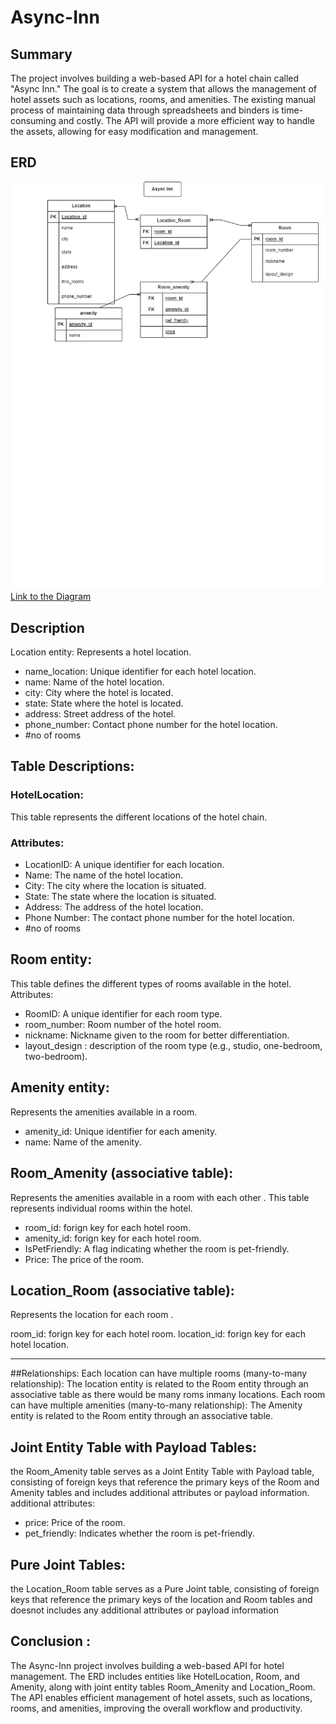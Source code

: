 # Async-Inn
## Summary 
The project involves building a web-based API for a hotel chain called "Async Inn." The goal is to create a system that allows the management of hotel assets such as locations, rooms, and amenities. The existing manual process of maintaining data through spreadsheets and binders is time-consuming and costly. The API will provide a more efficient way to handle the assets, allowing for easy modification and management.
##  ERD
![](./lab_11.PNG)
[Link to the Diagram ](https://viewer.diagrams.net/?tags=%7B%7D&target=blank&highlight=0000ff&edit=_blank&layers=1&nav=1&title=Untitled%20Diagram.drawio#R7V1tc5s4EP41%2BZgMr078sXbT3s0ld52kd%2B31i0cxss0dRj6Qa7u%2F%2FiSQ8ItkW7gYsKWZTAYWIcPus3qk3QVu3P50%2BTEBs8kzCmB041jB8sZ9f%2BM43W6H%2FKeCVS7wvW4uGCdhkIvsteA1%2FAGZ0GLSeRjAdKshRijC4WxbOERxDId4SwaSBC22m41QtP2rMzCGguB1CCJR%2BiUM8CSXPvjWWv4LDMcT%2Fsu2xY5MAW%2FMBOkEBGixIXIfb9x%2BghDOt6bLPoyo7rhe8vM%2B7DlaXFgCY6xygu999ILnb3%2Btvo6e3ncevX%2Fg4u2W9fIdRHN2w09oCHCIYnbReMU1Qa5%2FRjcxeKOiXopBgpnBXIsIiAkwCGOYEIGd7UcRmKVh1jyXTMIoeAIrNMe8I77XG4VLGLzk9qJtiemeSGd0l3Y%2BIp2%2Fsouhh0EUjmOyPSR3T3%2Bxl8CUXMsTSDFrMcHTiG2KquL3DRMMlxsiprqPEE0hTlakCT%2FK7cpxzHYXa1DYD0w22QCEw4WAAXFcdL22Fdlg5iphOkcw3WGTvVDw9SYoCX9QQ0VMsZtmzPYX4TQCMUE1CHZEPZR5cWaOMIr6KELU1jGKoWBu2ihI0OwzSMYQM8EMhTHO9OD3yB%2FRTN%2B68298cq19sm%2Bv98kfbZ7gPopTnBBY0T4gse4CUgv3MJqxTiM44v0nTO90%2Bw1hjKZ7AXDQG46jgqHAVUSBey4QuAIIPv22Fwbk%2FnEIohcyToJ4HOVGy4ZNsDaaxLJSXRf63VX8rqcios5RlI18kzAIIPHa3mISYvg6A0PaaEGI45i%2FHvSA4%2BbasI9b0jyss7XSSvcGIjJCxQAT%2F5nHQSrYvLjO02Hg7R3GB%2BS8ZvHAR%2Bq8bS8lVg%2Fj8VN%2BZmcHMH5LALPc799%2BpQBS6q5aBE3B4MH%2FPh7%2B0ZvOB79%2Fex39Cb7cOoZO1OjEOiOddGqkEzkKRD5pePSAQcj7q4xMDjuAVmwiV4VIJzGYwrbzSCuwcc3EIR3kHgxvNM4b3aaXIV0daOMg%2FLViDTlqLQEEwxDTOz%2F2pwGt%2FCR2tGMVWwxMGlqpm1ZsR5FXvHPxil1iVXplxGKrm%2BsIFxyyTnlm2e2tjsFAXJUSv8bQ8MpPQ6cksZwOJaXuasCSU2KqaojlXMSiGug6G7FwwGtILIUHGGJxxVkmCIIEpqkhkpJQ0Y5IbMdEvppnEsdqmknsMjOKK6OStQ8YLrGlUwo3RoMEoWmqL4mUAYl2LOKWCHAYEjkXiXhNk4irRd79sAcYCnHFvDvV4ITYbxDPp28w0Xo1UgIp%2BvGIL0DnhUw7DnPJjW5F3B1uLR6HshUH%2FiJgVf3I3zETAKUJQJmBwlcGRmvquO8FGGhUyF04gamicMWoEl0%2FZmXcF5jkqq%2B2uwSGtKumcE3Sq%2FJVZnmSqbO6W%2F6UiL5JL7eypNfFM4wnJr0yhtlYYV4Cs7QCK9oxiWfilS1gksbrvT1945WFBxgm8STPCYXDf%2FNnhS5tpdIKxOjHJ2Lc0vBJ7XzSfKG3VyIMem2Eom6ua0%2BAeWIUNMpSC4MApnT8djpgSrUcv6WzQsNacoo6aLTLhfkiisiMJM6eRTPpsM13GvFhn2dBVOsguueiAd%2FUVFaeDSvc4XKyYb4Yr9YoG%2BabZ4q5KnjIXBzK9yfEWr%2FSrC8nVgJJ2q08703hReUrz%2FJU03hO7F6cLDY8ftS28Lw3VReFKsR5574o5mVyTitQpB3HPMg4phNRE72RjTHdeJeu4iFp82sc82Pkt4rDArASerUwYEYCyZBxj20dN6mwwBRtXP7RcdkQbkn0f74nsCR5CFr8OrjCVb%2FMwFUYcacw1rlX5OUihHAGq5rUgPoE7YTHsgqvuZy4gC1JE3y4hMBAaQ8%2B4hKlZmydSrlVpbc6HreU5AqKQtl2z8VU1v%2F1A2a5bd5NH3eqnZypdFcLgkywWT3YXAvBNB4NsD0x8qwVwZwUer5OguFT4j2xZ8Mx5TFzzRwjf3G0WcO0jGLqLJ2VQ6J1lU5n4ZfD7qAVvchVIcs75OE%2FMprHW3jo%2FDdHmBnqdsGu%2Bx1pEqNkSseI3roNjxvOIB6MkhDGQbTaiCvmfe8JLerAYT%2BLS%2F0ozKySWkZhytW65%2BOw1r3yrEYO03KJJFWF9I1nVXJYEhIDGfKqDJDXTF57FvEK5R0wGENuKqJqssB%2FgVH28bzH9ZHcoCzV6mwbj0yy3tFPzZLdxxeCps%2FoGcQripgiV5sVdixD%2FJVu3%2Fls7%2B%2BNI%2B%2BXmzuc%2F8j1JKv8JMtyuCA77852XS5Yn5ztbZ39CSYh0WOWzJTX8rB0YYrmyRAe0CZXJuZcu5%2FU2ISKqlZ1iJQmjQthkpnkO9y64gPA%2FESnAGvIe%2FxNPzzBuftZ1vzm2VlrIAod%2BTsd2bsd5coROqoO0QrzsdoRvYnnAt1HEX3vbwH6CJhPxy1%2FNYgCbr1rxa3n1YZbKUvt%2F9D0wLyo7Gg9hmrUqooHM%2BTmM2%2BQUV8FKk7cWv21aflUU5zwX0R2rJqvQBY%2BoFW9rBwIe94hcx2Jsdrhcs2FsXLdyN50a%2BikXjpp%2FGvTtpgd1YlO1AO%2F104ntpgTLVYHhlJOgox%2BlNJopC8jonJBwO5DdytsYvn3hwMnZGc3llcEU27J%2BY69Ex90vHrjg6zdZpjlEFO1Jsji8qcd%2BDprF76qQZbdZbvNX8VTV5Cl0digug9sBrW9bdBa3sMpoOVuZd9ZbmfLrWyvtFcpecAhZB8NNLpti49X5gLeTkcCFZzsAmSXrDHxZnPCo5NnFEDa4n8%3D)
## Description 
Location entity: Represents a hotel location.

- name_location: Unique identifier for each hotel location.
- name: Name of the hotel location.
- city: City where the hotel is located.
- state: State where the hotel is located.
- address: Street address of the hotel.
- phone_number: Contact phone number for the hotel location.
- #no of rooms


 ## Table Descriptions:

### HotelLocation:

This table represents the different locations of the hotel chain.
### Attributes:
- LocationID: A unique identifier for each location.
- Name: The name of the hotel location.
- City: The city where the location is situated.
- State: The state where the location is situated.
- Address: The address of the hotel location.
- Phone Number: The contact phone number for the hotel location.
- #no of rooms
## Room entity:

This table defines the different types of rooms available in the hotel.
Attributes:
- RoomID: A unique identifier for each room type.
- room_number: Room number of the hotel room.
- nickname: Nickname given to the room for better differentiation.
- layout_design : description of the room type (e.g., studio, one-bedroom, two-bedroom).
## Amenity entity: 
Represents the amenities available in a room.
- amenity_id: Unique identifier for each amenity.
- name: Name of the amenity.
## Room_Amenity (associative table): 
Represents the amenities available in a room with each other .
This table represents individual rooms within the hotel.

- room_id: forign key for each hotel room.
- amenity_id: forign key for each hotel room.
- IsPetFriendly: A flag indicating whether the room is pet-friendly.
- Price: The price of the room.
 ## Location_Room (associative table):
 Represents the location for each room .

room_id: forign key for each hotel room.
location_id: forign key for each hotel location.

-------------------
##Relationships:
Each location can have multiple rooms (many-to-many relationship): The location entity is related to the Room entity through an associative table as there would be many roms inmany locations.
Each room can have multiple amenities (many-to-many relationship): The Amenity entity is related to the Room entity through an associative table.
## Joint Entity Table with Payload Tables:
the Room_Amenity table serves as a Joint Entity Table with Payload table, consisting of foreign keys that reference the primary keys of the Room and Amenity tables and includes additional attributes or payload information. additional attributes:

- price: Price of the room.
- pet_friendly: Indicates whether the room is pet-friendly.
## Pure Joint Tables:
the Location_Room table serves as a Pure Joint table, consisting of foreign keys that reference the primary keys of the location and Room tables and doesnot includes any additional attributes or payload information
## Conclusion  :
The Async-Inn project involves building a web-based API for hotel management. The ERD includes entities like HotelLocation, Room, and Amenity, along with joint entity tables Room_Amenity and Location_Room. The API enables efficient management of hotel assets, such as locations, rooms, and amenities, improving the overall workflow and productivity.